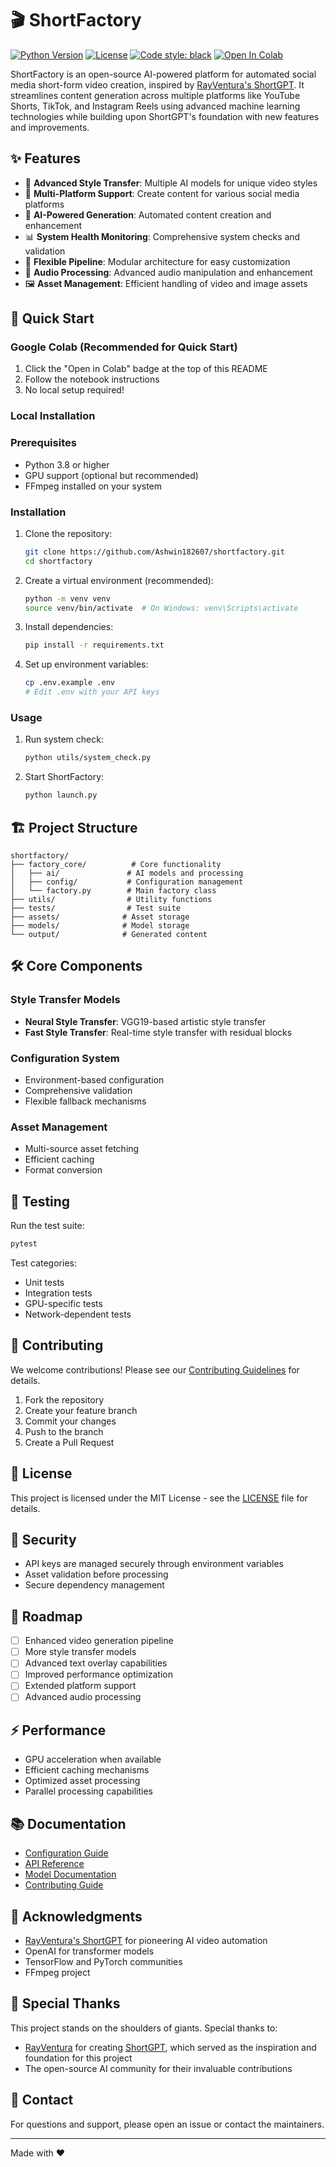 # 🎬 ShortFactory

[![Python Version](https://img.shields.io/badge/python-3.8%2B-blue.svg)](https://www.python.org/downloads/)
[![License](https://img.shields.io/badge/license-MIT-green.svg)](LICENSE)
[![Code style: black](https://img.shields.io/badge/code%20style-black-000000.svg)](https://github.com/psf/black)
[![Open In Colab](https://colab.research.google.com/assets/colab-badge.svg)](https://colab.research.google.com/github/Ashwin182607/shortfactory/blob/main/ShortFactory.ipynb)

ShortFactory is an open-source AI-powered platform for automated social media short-form video creation, inspired by [RayVentura's ShortGPT](https://github.com/RayVentura/ShortGPT). It streamlines content generation across multiple platforms like YouTube Shorts, TikTok, and Instagram Reels using advanced machine learning technologies while building upon ShortGPT's foundation with new features and improvements.

## ✨ Features

- 🎨 **Advanced Style Transfer**: Multiple AI models for unique video styles
- 🎯 **Multi-Platform Support**: Create content for various social media platforms
- 🤖 **AI-Powered Generation**: Automated content creation and enhancement
- 📊 **System Health Monitoring**: Comprehensive system checks and validation
- 🔄 **Flexible Pipeline**: Modular architecture for easy customization
- 🎵 **Audio Processing**: Advanced audio manipulation and enhancement
- 🖼️ **Asset Management**: Efficient handling of video and image assets

## 🚀 Quick Start

### Google Colab (Recommended for Quick Start)

1. Click the "Open in Colab" badge at the top of this README
2. Follow the notebook instructions
3. No local setup required!

### Local Installation

### Prerequisites

- Python 3.8 or higher
- GPU support (optional but recommended)
- FFmpeg installed on your system

### Installation

1. Clone the repository:
   ```bash
   git clone https://github.com/Ashwin182607/shortfactory.git
   cd shortfactory
   ```

2. Create a virtual environment (recommended):
   ```bash
   python -m venv venv
   source venv/bin/activate  # On Windows: venv\Scripts\activate
   ```

3. Install dependencies:
   ```bash
   pip install -r requirements.txt
   ```

4. Set up environment variables:
   ```bash
   cp .env.example .env
   # Edit .env with your API keys
   ```

### Usage

1. Run system check:
   ```bash
   python utils/system_check.py
   ```

2. Start ShortFactory:
   ```bash
   python launch.py
   ```

## 🏗️ Project Structure

```
shortfactory/
├── factory_core/          # Core functionality
│   ├── ai/               # AI models and processing
│   ├── config/           # Configuration management
│   └── factory.py        # Main factory class
├── utils/                # Utility functions
├── tests/                # Test suite
├── assets/              # Asset storage
├── models/              # Model storage
└── output/              # Generated content
```

## 🛠️ Core Components

### Style Transfer Models

- **Neural Style Transfer**: VGG19-based artistic style transfer
- **Fast Style Transfer**: Real-time style transfer with residual blocks

### Configuration System

- Environment-based configuration
- Comprehensive validation
- Flexible fallback mechanisms

### Asset Management

- Multi-source asset fetching
- Efficient caching
- Format conversion

## 🧪 Testing

Run the test suite:
```bash
pytest
```

Test categories:
- Unit tests
- Integration tests
- GPU-specific tests
- Network-dependent tests

## 🤝 Contributing

We welcome contributions! Please see our [Contributing Guidelines](CONTRIBUTING.md) for details.

1. Fork the repository
2. Create your feature branch
3. Commit your changes
4. Push to the branch
5. Create a Pull Request

## 📝 License

This project is licensed under the MIT License - see the [LICENSE](LICENSE) file for details.

## 🔐 Security

- API keys are managed securely through environment variables
- Asset validation before processing
- Secure dependency management

## 🎯 Roadmap

- [ ] Enhanced video generation pipeline
- [ ] More style transfer models
- [ ] Advanced text overlay capabilities
- [ ] Improved performance optimization
- [ ] Extended platform support
- [ ] Advanced audio processing

## ⚡ Performance

- GPU acceleration when available
- Efficient caching mechanisms
- Optimized asset processing
- Parallel processing capabilities

## 📚 Documentation

- [Configuration Guide](docs/configuration.md)
- [API Reference](docs/api.md)
- [Model Documentation](docs/models.md)
- [Contributing Guide](CONTRIBUTING.md)

## 🙏 Acknowledgments

- [RayVentura's ShortGPT](https://github.com/RayVentura/ShortGPT) for pioneering AI video automation
- OpenAI for transformer models
- TensorFlow and PyTorch communities
- FFmpeg project

## 🙏 Special Thanks

This project stands on the shoulders of giants. Special thanks to:
- [RayVentura](https://github.com/RayVentura) for creating [ShortGPT](https://github.com/RayVentura/ShortGPT), which served as the inspiration and foundation for this project
- The open-source AI community for their invaluable contributions

## 📧 Contact

For questions and support, please open an issue or contact the maintainers.

---

Made with ❤️
